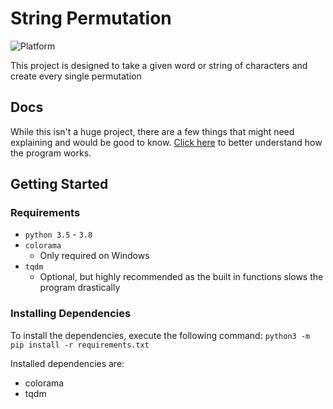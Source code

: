 # String Permutation

![Platform](https://img.shields.io/badge/platform-macos|linux|windows-lightgrey)

This project is designed to take a given word or string of characters and create every single permutation

## Docs

While this isn't a huge project, there are a few things that might need explaining and would be good to know. [Click here](https://github.com/StrangeRanger/string-permutation/wiki) to better understand how the program works.

## Getting Started

### Requirements

* `python 3.5` - `3.8`
* `colorama`
  * Only required on Windows
* `tqdm`
  * Optional, but highly recommended as the built in functions slows the program drastically

### Installing Dependencies

To install the dependencies, execute the following command: `python3 -m pip install -r requirements.txt`

Installed dependencies are:

* colorama
* tqdm

